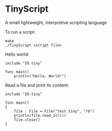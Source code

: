 # TinyScript
A small lightweight, interpretive scripting language

To run a script:

    make
    ./TinyScript <script file>

Hello world:

    include "IO.tiny"
    
    func main()
        println("Hello, World!")
 
Read a file and print its content:

    include "IO.tiny"
    
    func main()
    {
        file : File = File("test.tiny", "rb")
        println(file.read_all())
        file.close()
    }
